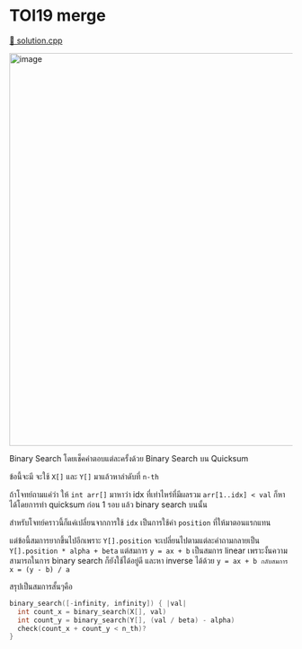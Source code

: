 # TOI19 merge

[🎉 solution.cpp](./toi19_merge.cpp)

<img width="700" alt="image" src="https://github.com/krist7599555/toi/assets/19445033/23655709-695a-4a82-8d02-c39f97ccf9ac">

Binary Search โดยเช็คคำตอบแต่ละครั้งด้วย Binary Search บน Quicksum

ข้อนี้จะมี จะใช้ `X[]` และ `Y[]` มาแล้วหาลำดับที่ `n-th`

ถ้าโจทย์ถามแค่ว่า ให้ `int arr[]` มาหาว่า idx ที่เท่าไหร่ที่มีผลรวม `arr[1..idx] < val` ก็หาได้โดยการทำ quicksum ก่อน 1 รอบ แล้ว binary search บนนั้น

สำหรับโจทย์คราวนี้ก็แค่เปลี่ยนจากการใช้ `idx` เป็นการใช้ค่า `position` ที่ให้มาตอนแรกแทน

แต่ข้อนี้สมการยากขึ้นไปอีกเพราะ `Y[].position` จะเปลี่ยนไปตามแต่ละคำถามกลายเป็น `Y[].position * alpha + beta` แต่สมการ `y = ax + b` เป็นสมการ linear เพราะงั้นความสามารถในการ binary search ก็ยังใช้ได้อยู่ดี และหา inverse ได้ด้วย `y = ax + b กลับสมการ x = (y - b) / a`

สรุปเป็นสมการสั้นๆคือ

```cpp
binary_search([-infinity, infinity]) { |val|
  int count_x = binary_search(X[], val)
  int count_y = binary_search(Y[], (val / beta) - alpha)
  check(count_x + count_y < n_th)?
}
```

